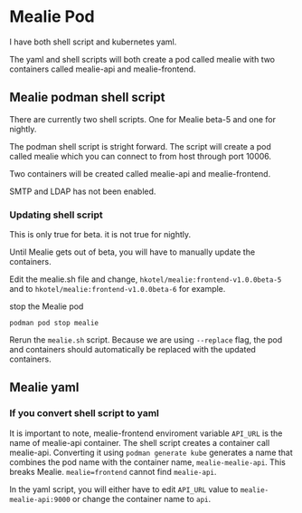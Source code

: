 # Mealie Pod

I have both shell script and kubernetes yaml. 

The yaml and shell scripts will both create a pod called mealie with two containers called mealie-api and mealie-frontend.



## Mealie podman shell script

There are currently two shell scripts. One for Mealie beta-5 and one for nightly.

The podman shell script is stright forward. The script will create a pod called mealie which you can connect to from host through port 10006.

Two containers will be created called mealie-api and mealie-frontend.

SMTP and LDAP has not been enabled.

### Updating shell script

This is only true for beta. it is not true for nightly.

Until Mealie gets out of beta, you will have to manually update the containers.

Edit the mealie.sh file and change, `hkotel/mealie:frontend-v1.0.0beta-5` and 
to `hkotel/mealie:frontend-v1.0.0beta-6` for example.

stop the Mealie pod

```bash:
podman pod stop mealie
```

Rerun the `mealie.sh` script. Because we are using `--replace` flag, the pod 
and containers should automatically be replaced with the updated containers.

## Mealie yaml

### If you convert shell script to yaml

It is important to note, mealie-frontend enviroment variable `API_URL` is the name of mealie-api container. The shell script creates a container call mealie-api. Converting it using `podman generate kube` generates a name that combines the pod name with the container name, `mealie-mealie-api`. This breaks Mealie. `mealie=frontend` cannot find `mealie-api`.

In the yaml script, you will either have to edit `API_URL` value to `mealie-mealie-api:9000` or change the container name to `api`.
